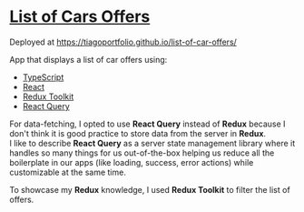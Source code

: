 # [List of Cars Offers](https://tiagoportfolio.github.io/list-of-car-offers/)

Deployed at https://tiagoportfolio.github.io/list-of-car-offers/

App that displays a list of car offers using:

- [TypeScript](https://www.typescriptlang.org/)
- [React](https://reactjs.org/)
- [Redux Toolkit](https://redux-toolkit.js.org/)
- [React Query](https://tanstack.com/query/v4)

For data-fetching, I opted to use **React Query** instead of **Redux** because I don't think it is good practice to store data from the server in **Redux**.  
I like to describe **React Query** as a server state management library where it handles so many things for us out-of-the-box helping us reduce all the boilerplate in our apps (like loading, success, error actions) while customizable at the same time.

To showcase my **Redux** knowledge, I used **Redux Toolkit** to filter the list of offers.
